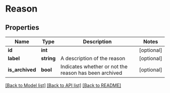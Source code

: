# Reason

## Properties
Name | Type | Description | Notes
------------ | ------------- | ------------- | -------------
**id** | **int** |  | [optional] 
**label** | **string** | A description of the reason | [optional] 
**is_archived** | **bool** | Indicates whether or not the reason has been archived | [optional] 

[[Back to Model list]](../../README.md#documentation-for-models) [[Back to API list]](../../README.md#documentation-for-api-endpoints) [[Back to README]](../../README.md)

